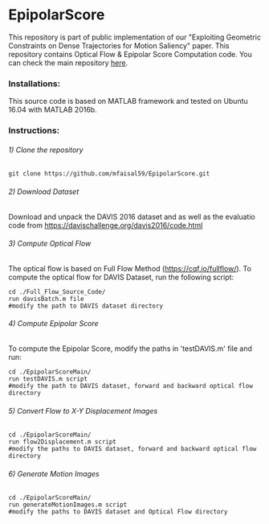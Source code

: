 # EpipolarScore

This repository is part of public implementation of our "Exploiting Geometric Constraints on Dense Trajectories for Motion Saliency" paper. This repository contains Optical Flow & Epipolar Score Computation code. You can check the main repository [here](https://github.com/mfaisal59/EpONet).

### Installations:

This source code is based on MATLAB framework and tested on Ubuntu 16.04 with MATLAB 2016b.

### Instructions:

###### 1) Clone the repository
	
```
git clone https://github.com/mfaisal59/EpipolarScore.git
```

###### 2) Download Dataset

Download and unpack the DAVIS 2016 dataset and as well as the evaluatio code from https://davischallenge.org/davis2016/code.html

###### 3) Compute Optical Flow

The optical flow is based on Full Flow Method (https://cqf.io/fullflow/). To compute the optical flow for DAVIS Dataset, run the following script:

```
cd ./Full_Flow_Source_Code/
run davisBatch.m file
#modify the path to DAVIS dataset directory
```

###### 4) Compute Epipolar Score

To compute the Epipolar Score, modify the paths in 'testDAVIS.m' file and run:
```
cd ./EpipolarScoreMain/
run testDAVIS.m script
#modify the path to DAVIS dataset, forward and backward optical flow directory
```

###### 5) Convert Flow to X-Y Displacement Images

```
cd ./EpipolarScoreMain/
run flow2Displacement.m script
#modify the paths to DAVIS dataset, forward and backward optical flow directory
```

###### 6) Generate Motion Images

```
cd ./EpipolarScoreMain/
run generateMotionImages.m script
#modify the paths to DAVIS dataset and Optical Flow directory
```

